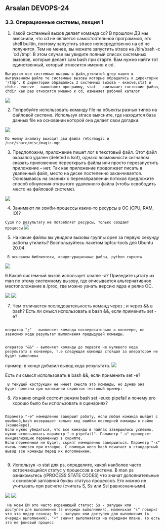 ## Arsalan DEVOPS-24
### 3.3. Операционные системы, лекция 1

1. Какой системный вызов делает команда cd? В прошлом ДЗ мы выяснили, что cd не является самостоятельной программой, это shell builtin, поэтому запустить strace непосредственно на cd не получится. Тем не менее, вы можете запустить strace на /bin/bash -c 'cd /tmp'. В этом случае вы увидите полный список системных вызовов, которые делает сам bash при старте. Вам нужно найти тот единственный, который относится именно к cd.

<code>Выгрузил все системные вызовы в файл,утилитой grep нашел в выгруженном файле те системные вызовы которые обращались к директории '/tmp'. К директории обращались 3 системных вызова - execve,stat и chdir. execve - выполняет программу, stat - считывает состояние файла, chdir как раз относится именно к cd, изменяет рабочий каталог  </code>

![](dir33/3.3.1.png)

2. Попробуйте использовать команду file на объекты разных типов на файловой системе. Используя strace выясните, где находится база данных file на основании которой она делает свои догадки.

![](dir33/3.3.2.png)

<code>По моему анализу выходит два файла /etc/magic и /usr/share/misc/magic.mgc</code>

3. Предположим, приложение пишет лог в текстовый файл. Этот файл оказался удален (deleted в lsof), однако возможности сигналом сказать приложению переоткрыть файлы или просто перезапустить приложение – нет. Так как приложение продолжает писать в удаленный файл, место на диске постепенно заканчивается. Основываясь на знаниях о перенаправлении потоков предложите способ обнуления открытого удаленного файла (чтобы освободить место на файловой системе).

![](dir33/3.3.3.png)

4. Занимают ли зомби-процессы какие-то ресурсы в ОС (CPU, RAM, IO)?

<code>Судя по результату не потребляет ресурсы, только создают процессы</code>
![](dir33/3.3.4.png)

5. На какие файлы вы увидели вызовы группы open за первую секунду работы утилиты? Воспользуйтесь пакетом bpfcc-tools для Ubuntu 20.04.

 <code> В основном библиотеки, конфигурационные файлы, python скрипты </code>

![](dir33/3.3.5.png)

6.Какой системный вызов использует uname -a? Приведите цитату из man по этому системному вызову, где описывается альтернативное местоположение в /proc, где можно узнать версию ядра и релиз ОС.

![](dir33/3.3.6_1.png)
![](dir33/3.3.6_2.png)

7. Чем отличается последовательность команд через ; и через && в bash? Есть ли смысл использовать в bash &&, если применить set -e?

<code> 
оператор ";" - выполняет команды последовательно в конвеере, не зависимо кода результат выполнения предыдущей команды.
<p>
оператор "&&" - выпоняет команды до первого не нулевого кода результата в конвеере, т.е следующая команда стоящая за оператором не будет выполнена
</code>

пример: в конце добавил вывод кода результата. 
![](dir33/3.3.7_1.png)

Есть ли смысл использовать в bash &&, если применить set -e?

<code> В текущей кострукции не имеет смысла это команды, но думаю она будет полезна при написании скриптов тестовый пример:</code>

8. Из каких опций состоит режим bash set -euxo pipefail и почему его хорошо было бы использовать в сценариях?

<code>
Параметр "-e" немедленно завершит работу, если любая команда выйдет с ошибкой,bash возвращает только код ошибки последней команды в пайпе (конвейере).
Если нужно убедиться, что все команды в пайпах завершились успешно, нужно использовать параметр "-o pipefail". Папаметр "-u" проверяет инициализацию переменных в скрипте. 
Если переменной не будет, скрипт немедленно завершиться. Параметр "-x" очень полезен при отладке. С помощью него bash печатает в стандартный вывод все команды перед их исполнением.

</code>

9. Используя -o stat для ps, определите, какой наиболее часто встречающийся статус у процессов в системе. В man ps ознакомьтесь (/PROCESS STATE CODES) что значат дополнительные к основной заглавной буквы статуса процессов. Его можно не учитывать при расчете (считать S, Ss или Ssl равнозначными).

![](dir33/3.3.9.png)
![](dir33/3.3.9_2.png)

<code> На моем ВМ это часто всречающий статус: Ss - запущен или доступен для выполнения (в очереди выполнения), маленькая "s" говорит что это лидер сеанса; 
R+ - запущен или доступен для выполнения (в очереди выполнения), "+" значит выполняется на переднем плане, то есть это не фоновый процесс</code>